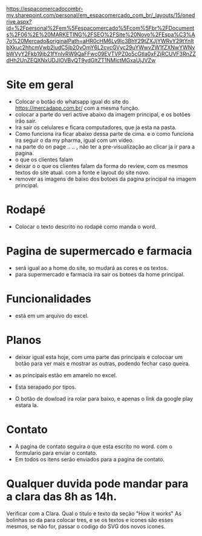 https://espacomercadocombr-my.sharepoint.com/personal/em_espacomercado_com_br/_layouts/15/onedrive.aspx?id=%2Fpersonal%2Fem%5Fespacomercado%5Fcom%5Fbr%2FDocuments%2F06%2E%20MARKETING%2FSEO%2FSite%20Novo%2FEspa%C3%A7o%20Mercado&originalPath=aHR0cHM6Ly9lc3BhY29tZXJjYWRvY29tYnItbXkuc2hhcmVwb2ludC5jb20vOmY6L2cvcGVyc29uYWwvZW1fZXNwYWNvbWVyY2Fkb19jb21fYnIvRW9QaFFwc09EVTVPZ0o5cGtla0xFZjRCUVF3RnZZdHh2UnZEQXNxUDJIOVBvQT9ydGltZT1NMlctMGxaUjJVZw


# Site em geral
* Colocar o botão do whatsapp igual do site do https://mercadapp.com.br/ com a mesma função.
* colocar a parte do veri active abaixo da imagem principal, e os botões irão sair.
* Ira sair os celulares e ficara computadores, que ja esta na pasta.
* Como funciona ira ficar abaixo dessa parte de cima. e o como funciona ira seguir o da my pharma, igual com um video.
* na parte do on page .. .. , não ter a pre-visualização ao clicar ja ir para a pagina.
* o que os clientes falam
* deixar o o que os clientes falam da forma do review, com os mesmos textos do site atual. com a fonte e layout do site novo.
* remover as imagens de baixo dos botoes da pagina principal na imagem principal.
# Rodapé 
* Colocar o texto descrito no rodapé como manda o word.
# Pagina de supermercado e farmacia 
* será igual ao a home do site, so mudará as cores e os textos. 
* para supermercado e farmacia ira sair os botoes da home principal.
# Funcionalidades 
* está em um arquivo do excel.

# Planos 
* deixar igual esta hoje, com uma parte das principais e colocoar um botão para ver mais e mostrar as outras, podendo fechar caso queira.
* as principais estão em amarelo no excel.
* Esta serapado por tipos.

* O botão de dowload ira rolar para baixo, e apenas o link da google play estara la.

# Contato 
* A pagina de contato seguira o que esta escrito no word. com o formulario para enviar o contato. 
* Em todos os itens serão enviados para a pagina de contato.

# Qualquer duvida pode mandar para a clara das 8h as 14h.


Verificar com a Clara.
Qual o titulo e texto da seção "How it works" 
As bolinhas so da para colocar tres, e se os textos e icones são esses mesmos, se não for, passar o codigo do SVG dos novos icones.

